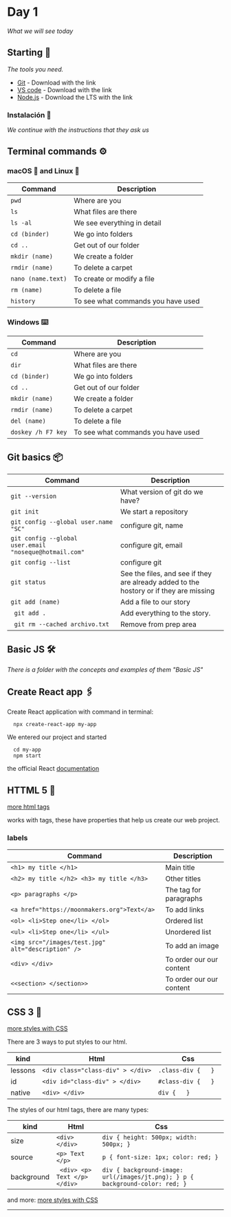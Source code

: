 # Day 1

_What we will see today_

## Starting 🚀

_The tools you need._

* [Git](https://git-scm.com/) - Download with the link
* [VS code](https://code.visualstudio.com/) - Download with the link
* [Node.js](https://nodejs.org/en/) - Download the LTS with the link

### Instalación 🔧

_We continue with the instructions that they ask us_


## Terminal commands  ⚙️

  ### macOS  and Linux 🔩

| Command | Description|
| ----- | ---- |
| ``` pwd ``` | Where are you |
| ``` ls ``` | What files are there |
| ``` ls -al ``` | We see everything in detail |
| ``` cd (binder) ``` | We go into folders |
| ``` cd .. ``` | Get out of our folder |
| ``` mkdir (name) ``` | We create a folder |
| ``` rmdir (name) ``` | To delete a carpet |
| ``` nano (name.text) ``` | To create or modify a file |
| ``` rm (name) ``` | To delete a file |
| ``` history ``` | To see what commands you have used |

   ### Windows  ⌨️

| Command | Description|
| ----- | ---- |
| ``` cd ``` | Where are you |
| ``` dir ``` | What files are there |
| ``` cd (binder) ``` | We go into folders |
| ``` cd .. ``` | Get out of our folder |
| ``` mkdir (name) ``` | We create a folder |
| ``` rmdir (name) ``` | To delete a carpet |
| ``` del (name) ``` | To delete a file |
| ``` doskey /h F7 key ``` | To see what commands you have used |


## Git basics 📦

| Command | Description |
| ----- | ----- |
| ``` git --version ```  | What version of git do we have? |
| ``` git init ```  | We start a repository |
| ``` git config --global user.name "SC" ```  | configure git, name |
| ``` git config --global user.email "noseque@hotmail.com" ```  | configure git, email |
| ``` git config --list ```  | configure git |
| ``` git status ```  | See the files, and see if they are already added to the hostory or if they are missing |
| ``` git add (name) ```  | Add a file to our story |
| ```  git add . ```  | Add everything to the story. |
| ```  git rm --cached archivo.txt ```  | Remove from prep area |


## Basic JS 🛠️

_There is a folder with the concepts and examples of them "Basic JS"_

## Create React app 🖇️

Create React application with command in terminal:

```
  npx create-react-app my-app
```

We entered our project and started
```
  cd my-app
  npm start
```


the official React [documentation](https://reactjs.org/)

## HTTML 5 📖

[more html tags](https://htmlreference.io/)

works with tags, these have properties that help us create our web project.

### labels

| Command | Description |
| ----- | ----- |
| ``` <h1> my title </h1> ``` | Main title |
| ``` <h2> my title </h2> <h3> my title </h3> ``` | Other titles |
| ``` <p> paragraphs </p> ``` | The tag for paragraphs |
| ``` <a href="https://moonmakers.org">Text</a> ``` | To add links |
| ``` <ol> <li>Step one</li> </ol> ``` | Ordered list |
| ``` <ul> <li>Step one</li> </ul> ``` | Unordered list |
| ``` <img src="/images/test.jpg" alt="description" /> ``` | To add an image |
| ``` <div> </div> ``` | To order our our content |
| ``` <<section> </section>> ``` | To order our our content |


## CSS 3 📌

[more styles with CSS](https://cssreference.io/)

There are 3 ways to put styles to our html.

| kind | Html | Css |
| -----| ----- | ----- |
| lessons | ``` <div class="class-div" > </div> ``` | ``` .class-div {   }  ``` |
| id | ``` <div id="class-div" > </div> ``` | ``` #class-div {   }  ``` |
| native | ``` <div> </div> ``` | ``` div {   }  ``` |



The styles of our html tags, there are many types:

| kind | Html | Css |
| -----| ----- | ----- |
| size | ``` <div> </div> ``` | ``` div { height: 500px; width: 500px; }  ``` |
| source | ``` <p> Text </p> ``` | ``` p { font-size: 1px; color: red; }  ``` |
| background | ``` <div> <p> Text </p> </div>``` | ``` div { background-image: url(/images/jt.png); } p { background-color: red; }  ``` |

and more: [more styles with CSS](https://cssreference.io/)




---
